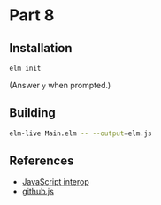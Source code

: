 Part 8
======

## Installation

```bash
elm init
```

(Answer `y` when prompted.)


## Building

```bash
elm-live Main.elm -- --output=elm.js
```

## References

* [JavaScript interop](http://guide.elm-lang.org/interop/javascript.html)
* [github.js](https://guide.elm-lang.org/interop/)
